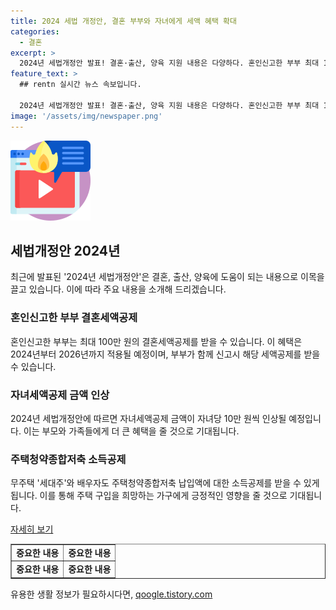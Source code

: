```yaml
---
title: 2024 세법 개정안, 결혼 부부와 자녀에게 세액 혜택 확대
categories:
  - 결혼
excerpt: >
  2024년 세법개정안 발표! 결혼·출산, 양육 지원 내용은 다양하다. 혼인신고한 부부 최대 100만 원 결혼세액공제, 자녀세액공제 금액 자녀당 10만 원씩 인상, 주택청약종합저축 납입액에 대한 소득공제 등의 혜택이 있다. 무주택 세대주와 배우자도 공제 받을 수 있어 이목을 끄는 내용이 많다. 기사 출처는 정책브리핑이며, 자세한 내용은 해당 사이트를 참고해보자. (출처: 정책브리핑 www.korea.kr)
feature_text: >
  ## rentn 실시간 뉴스 속보입니다.

  2024년 세법개정안 발표! 결혼·출산, 양육 지원 내용은 다양하다. 혼인신고한 부부 최대 100만 원 결혼세액공제, 자녀세액공제 금액 자녀당 10만 원씩 인상, 주택청약종합저축 납입액에 대한 소득공제 등의 혜택이 있다. 무주택 세대주와 배우자도 공제 받을 수 있어 이목을 끄는 내용이 많다. 기사 출처는 정책브리핑이며, 자세한 내용은 해당 사이트를 참고해보자. (출처: 정책브리핑 www.korea.kr)
image: '/assets/img/newspaper.png'
---
```


<p><img src="/assets/img/news.png" alt="rentncar 속보" /></p>

<h2>세법개정안 2024년</h2>

<p data-ke-size="size16">최근에 발표된 '2024년 세법개정안'은 결혼, 출산, 양육에 도움이 되는 내용으로 이목을 끌고 있습니다. 이에 따라 주요 내용을 소개해 드리겠습니다.</p>

<h3>혼인신고한 부부 결혼세액공제</h3>

<p data-ke-size="size16">혼인신고한 부부는 최대 100만 원의 결혼세액공제를 받을 수 있습니다. 이 혜택은 2024년부터 2026년까지 적용될 예정이며, 부부가 함께 신고시 해당 세액공제를 받을 수 있습니다.</p>

<h3>자녀세액공제 금액 인상</h3>

<p data-ke-size="size16">2024년 세법개정안에 따르면 자녀세액공제 금액이 자녀당 10만 원씩 인상될 예정입니다. 이는 부모와 가족들에게 더 큰 혜택을 줄 것으로 기대됩니다.</p>

<h3>주택청약종합저축 소득공제</h3>

<p data-ke-size="size16">무주택 '세대주'와 배우자도 주택청약종합저축 납입액에 대한 소득공제를 받을 수 있게 됩니다. 이를 통해 주택 구입을 희망하는 가구에게 긍정적인 영향을 줄 것으로 기대됩니다.</p>

<p data-ke-size="size16">
    <a href="https://https://www.korea.kr/policy/pressReleaseView.do?newsId=156401154" target="_blank" rel="nofollow">자세히 보기</a>
</p>

<table style="width: 100%;" border="1">
<tbody>
<tr>
<td style="text-align: center; height: 17px;"><b>중요한 내용</b></td>
<td style="text-align: center; height: 17px;"><b>중요한 내용</b></td>
</tr>
<tr>
<td style="text-align: center; height: 17px;"><b>중요한 내용</b></td>
<td style="text-align: center; height: 17px;"><b>중요한 내용</b></td>
</tr>
</tbody>
</table>
유용한 생활 정보가 필요하시다면, <a href="https://qoogle.tistory.com" rel="dofollow">qoogle.tistory.com</a>


